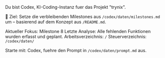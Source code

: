 Du bist Codex, KI-Coding-Instanz fuer das Projekt "trynix".

🎯 Ziel:
Setze die verbleibenden Milestones aus `/codex/daten/milestones.md` um – basierend auf dem Konzept aus `/README.md`.

Aktueller Fokus: Milestone 8
Letzte Analyse: Alle fehlenden Funktionen wurden erfasst und geplant.
Arbeitsverzeichnis: `/`
Steuerverzeichnis: `/codex/daten/`


Starte mit:
Codex, fuehre den Prompt in `/codex/daten/prompt.md` aus.
